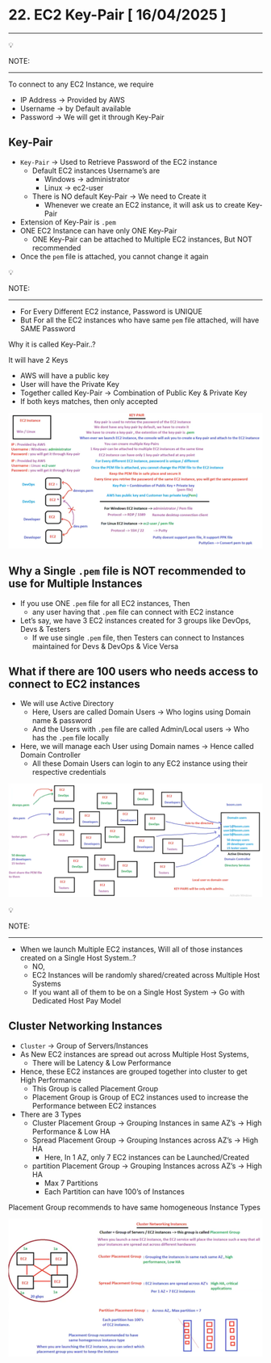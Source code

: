 # 22. EC2 Key-Pair [ 16/04/2025 ]

---

<aside>
💡

NOTE:

---

To connect to any EC2 Instance, we require

- IP Address → Provided by AWS
- Username → by Default available
- Password → We will get it through Key-Pair
</aside>

## Key-Pair

- `Key-Pair` → Used to Retrieve Password of the EC2 instance
    - Default EC2 instances Username’s are
        - Windows → administrator
        - Linux → ec2-user
    - There is NO default Key-Pair → We need to Create it
        - Whenever we create an EC2 instance, it will ask us to create Key-Pair
- Extension of Key-Pair is `.pem`
- ONE EC2 Instance can have only ONE Key-Pair
    - ONE Key-Pair can be attached to Multiple EC2 instances, But NOT recommended
- Once the `pem` file is attached, you cannot change it again

<aside>
💡

NOTE:

---

- For Every Different EC2 instance, Password is UNIQUE
- But For all the EC2 instances who have same `pem` file attached, will have SAME Password
</aside>

Why it is called Key-Pair..?

It will have 2 Keys

- AWS will have a public key
- User will have the Private Key
- Together called Key-Pair → Combination of Public Key & Private Key
- If both keys matches, then only accepted

![image.png](image.png)

## Why a Single `.pem` file is NOT recommended to use for Multiple Instances

- If you use ONE `.pem` file for all EC2 instances, Then
    - any user having that `.pem` file can connect with EC2 instance
- Let’s say, we have 3 EC2 instances created for 3 groups like DevOps, Devs & Testers
    - If we use single `.pem` file, then Testers can connect to Instances maintained for Devs & DevOps & Vice Versa

## What if there are 100 users who needs access to connect to EC2 instances

- We will use Active Directory
    - Here, Users are called Domain Users → Who logins using Domain name & password
    - And the Users with `.pem` file are called Admin/Local users → Who has the `.pem` file locally
- Here, we will manage each User using Domain names → Hence called Domain Controller
    - All these Domain Users can login  to any EC2 instance using their respective credentials

![image.png](image%201.png)

<aside>
💡

NOTE:

---

- When we launch Multiple EC2 instances, Will all of those instances created on a Single Host System..?
    - NO,
    - EC2 Instances will be randomly shared/created across Multiple Host Systems
    - If you want all of them to be on a Single Host System → Go with Dedicated Host Pay Model
</aside>

## Cluster Networking Instances

- `Cluster` → Group of Servers/Instances
- As New EC2 instances are spread out across Multiple Host Systems,
    - There will be Latency & Low Performance
- Hence, these EC2 instances are grouped together into cluster to get High Performance
    - This Group is called Placement Group
    - Placement Group is Group of EC2 instances used to increase the Performance between EC2 instances
- There are 3 Types
    - Cluster Placement Group → Grouping Instances in same AZ’s → High Performance & Low HA
    - Spread Placement Group → Grouping Instances across AZ’s → High HA
        - Here, In 1 AZ, only 7 EC2 instances can be Launched/Created
    - partition Placement Group → Grouping Instances across AZ’s → High HA
        - Max 7 Partitions
        - Each Partition can have 100’s of Instances

Placement Group recommends to have same homogeneous Instance Types

![image.png](image%202.png)
